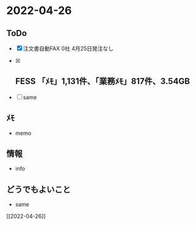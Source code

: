 # 2022-04-26

## ToDo
- [x] 注文書自動FAX 0社 4月25日発注なし
- [x] FESS 「ﾒﾓ」1,131件、「業務ﾒﾓ」817件、3.54GB
	- 
- [ ] same


## ﾒﾓ
- memo


## 情報
- info


## どうでもよいこと
- same


[[2022-04-26]]

